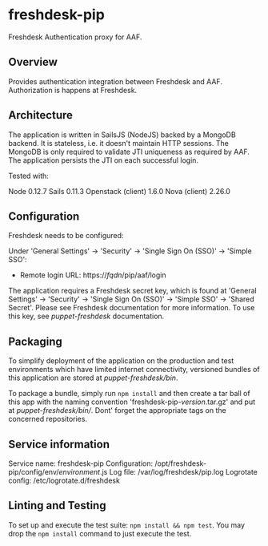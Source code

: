 # freshdesk-pip

Freshdesk Authentication proxy for AAF.

## Overview

Provides authentication integration between Freshdesk and AAF. Authorization is happens at Freshdesk.

## Architecture

The application is written in SailsJS (NodeJS) backed by a MongoDB backend. It is stateless, i.e. it doesn't maintain HTTP sessions. The MongoDB is only required to validate JTI uniqueness as required by AAF. The application persists the JTI on each successful login.

Tested with: 

Node 0.12.7
Sails 0.11.3
Openstack (client) 1.6.0
Nova (client) 2.26.0

## Configuration

Freshdesk needs to be configured:

Under 'General Settings' -> 'Security' -> 'Single Sign On (SSO)' -> 'Simple SSO':
  - Remote login URL: https://*fqdn*/pip/aaf/login
  
The application requires a Freshdesk secret key, which is found at 'General Settings' -> 'Security' -> 'Single Sign On (SSO)' -> 'Simple SSO' -> 'Shared Secret'. Please see Freshdesk documentation for more information. To use this key, see *puppet-freshdesk* documentation.

## Packaging

To simplify deployment of the application on the production and test environments which have limited internet connectivity, versioned bundles of this application are stored at *puppet-freshdesk/bin*.

To package a bundle, simply run `npm install` and then create a tar ball of this app with the naming convention 'freshdesk-pip-*version*.tar.gz' and put at *puppet-freshdesk/bin/*. Dont' forget the appropriate tags on the concerned repositories.

## Service information 

Service name: freshdesk-pip
Configuration: /opt/freshdesk-pip/config/env/*environment*.js
Log file: /var/log/freshdesk/pip.log
Logrotate config: /etc/logrotate.d/freshdesk

## Linting and Testing

To set up and execute the test suite: `npm install && npm test`. You may drop the `npm install` command to just execute the test.